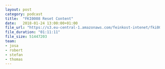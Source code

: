 ```yaml
---
layout: post
category: podcast
title:  "FKI0008 Reset Content"
date:   2018-01-24 13:00:00+01:00
file_url: "https://s3.eu-central-1.amazonaws.com/feinkost-intenet/fki0008.mp3"
file_duration: "01:11:11"
file_size: 51447203
team:
- josa
- robert
- stefan
- thomas
---
```


